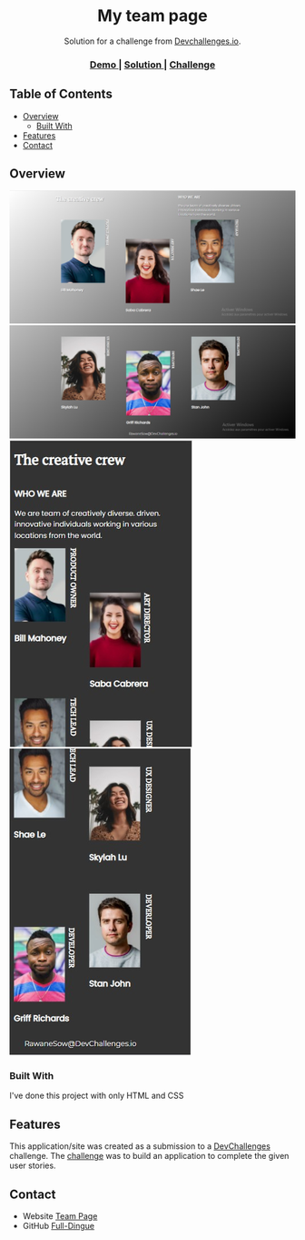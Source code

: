 <h1 align="center">My team page</h1>

<div align="center">
   Solution for a challenge from  <a href="http://devchallenges.io" target="_blank">Devchallenges.io</a>.
</div>

<div align="center">
  <h3>
    <a href="https://mycrew.netlify.app/">
      Demo
    </a>
    <span> | </span>
    <a href="file:///C:/Users/user/Desktop/Projects/Team%20Presentation%20Page/index.html">
      Solution
    </a>
    <span> | </span>
    <a href="https://devchallenges.io/challenges/wBunSb7FPrIepJZAg0sY">
      Challenge
    </a>
  </h3>
</div>

<!-- TABLE OF CONTENTS -->

## Table of Contents

- [Overview](#overview)
  - [Built With](#built-with)
- [Features](#features)
- [Contact](#contact)

<!-- OVERVIEW -->

## Overview

![screenshot](Screenshot_1.jpg)
![screenshot](Screenshot_2.jpg)
![screenshot](Screenshot_3.jpg)
![screenshot](Screenshot_4.jpg)

### Built With
I've done this project with only HTML and CSS
## Features
This application/site was created as a submission to a [DevChallenges](https://devchallenges.io/challenges) challenge. The [challenge](https://devchallenges.io/challenges/wBunSb7FPrIepJZAg0sY) was to build an application to complete the given user stories.

## Contact

- Website [Team Page](https://mycrew.netlify.app/)
- GitHub [Full-Dingue](https://github.com/Full-Dingue)
